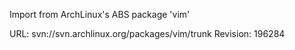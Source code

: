 Import from ArchLinux's ABS package 'vim'

URL: svn://svn.archlinux.org/packages/vim/trunk
Revision: 196284
